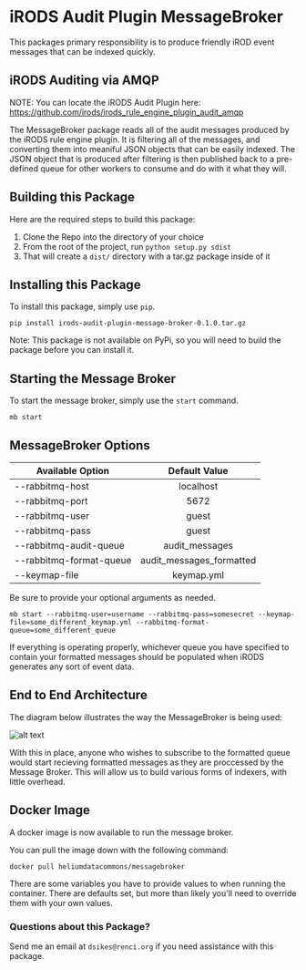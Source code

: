 [diagram1]: irods-audit-plugin-message-broker.png

# iRODS Audit Plugin MessageBroker

This packages primary responsibility is to produce friendly iROD event messages that can be indexed quickly. 


## iRODS Auditing via AMQP
NOTE: You can locate the iRODS Audit Plugin here: https://github.com/irods/irods_rule_engine_plugin_audit_amqp

The MessageBroker package reads all of the audit messages produced by the iRODS rule engine plugin. It is filtering
all of the messages, and converting them into meaniful JSON objects that can be easily indexed.
The JSON object that is produced after filtering is then published back to a pre-defined queue for other workers to consume and do with it what they will.
 
## Building this Package

Here are the required steps to build this package:

1. Clone the Repo into the directory of your choice
2. From the root of the project, run `python setup.py sdist`
3. That will create a `dist/` directory with a tar.gz package inside of it


## Installing this Package

To install this package, simply use `pip`.

`pip install irods-audit-plugin-message-broker-0.1.0.tar.gz`

Note: This package is not available on PyPi, so you will need to build the package before you can install it.


## Starting the Message Broker
To start the message broker, simply use the `start` command.

``` mb start ```


## MessageBroker Options

| Available Option        | Default Value      |
| ------------- |:-------------:|
| --rabbitmq-host | localhost |
| --rabbitmq-port | 5672 |
| --rabbitmq-user | guest |
| --rabbitmq-pass | guest |
| --rabbitmq-audit-queue | audit_messages |
| --rabbitmq-format-queue | audit_messages_formatted |
| --keymap-file | keymap.yml |


Be sure to provide your optional arguments as needed.

``` mb start --rabbitmq-user=username --rabbitmq-pass=somesecret --keymap-file=some_different_keymap.yml --rabbitmq-format-queue=some_different_queue ```

If everything is operating properly, whichever queue you have specified to contain your formatted messages
should be populated when iRODS generates any sort of event data.

## End to End Architecture 
The diagram below illustrates the way the MessageBroker is being used:

![alt text][diagram1]


With this in place, anyone who wishes to subscribe to the formatted queue would start recieving 
formatted messages as they are proccessed by the Message Broker. This will allow us to build
various forms of indexers, with little overhead.


## Docker Image

A docker image is now available to run the message broker.

You can pull the image down with the following command:

`docker pull heliumdatacommons/messagebroker`

There are some variables you have to provide values to when running the container.
There are defaults set, but more than likely you'll need to override them with your own values.

### Questions about this Package?
Send me an email at `dsikes@renci.org` if you need assistance with this package.
